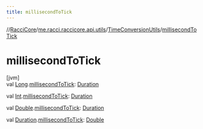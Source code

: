 ```yaml
---
title: millisecondToTick
---
```

//[RacciCore](../../../index.html)/[me.racci.raccicore.api.utils](../index.html)/[TimeConversionUtils](index.html)/[millisecondToTick](millisecond-to-tick.html)



# millisecondToTick



[jvm]\
val [Long](https://kotlinlang.org/api/latest/jvm/stdlib/kotlin/-long/index.html).[millisecondToTick](millisecond-to-tick.html): [Duration](https://kotlinlang.org/api/latest/jvm/stdlib/kotlin.time/-duration/index.html)

val [Int](https://kotlinlang.org/api/latest/jvm/stdlib/kotlin/-int/index.html).[millisecondToTick](millisecond-to-tick.html): [Duration](https://kotlinlang.org/api/latest/jvm/stdlib/kotlin.time/-duration/index.html)

val [Double](https://kotlinlang.org/api/latest/jvm/stdlib/kotlin/-double/index.html).[millisecondToTick](millisecond-to-tick.html): [Duration](https://kotlinlang.org/api/latest/jvm/stdlib/kotlin.time/-duration/index.html)

val [Duration](https://kotlinlang.org/api/latest/jvm/stdlib/kotlin.time/-duration/index.html).[millisecondToTick](millisecond-to-tick.html): [Double](https://kotlinlang.org/api/latest/jvm/stdlib/kotlin/-double/index.html)




